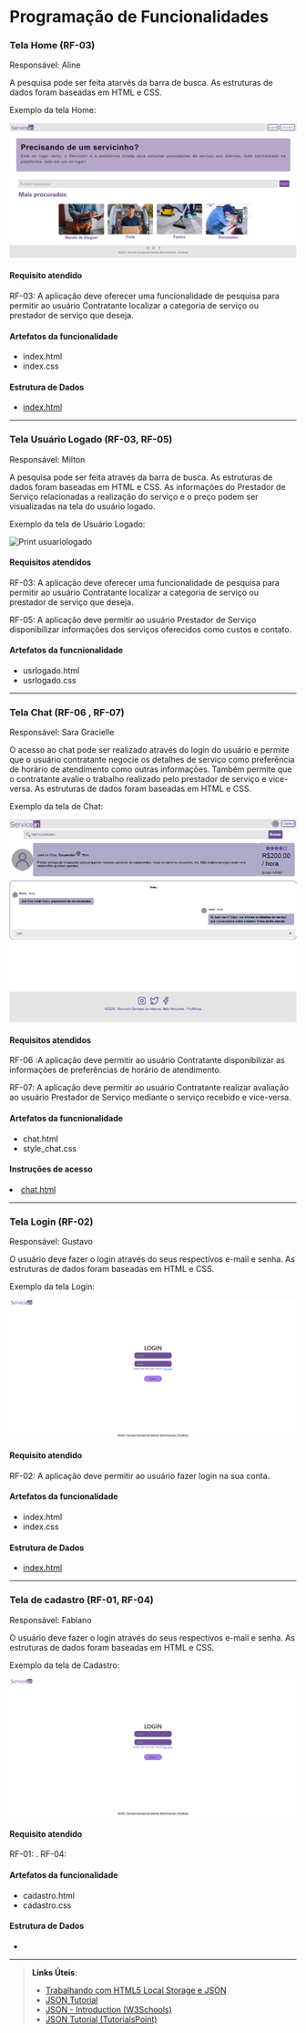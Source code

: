 # Programação de Funcionalidades

### Tela Home (RF-03)

Responsável: Aline

A pesquisa pode ser feita atarvés da barra de busca. As estruturas de dados foram baseadas em HTML e CSS. 

Exemplo da tela Home:

![Print homepage](https://github.com/ICEI-PUC-Minas-PMV-ADS/pmv-ads-2024-1-e1-proj-web-t09-pmv-ads-2024-1-e1-projservicein/blob/1ae4994af33fbaa8440925334326aaa16ded5d71/documentos/img/Homepage.png)

#### Requisito atendido

RF-03: A aplicação deve oferecer uma funcionalidade de pesquisa para permitir ao usuário Contratante localizar a categoria de serviço ou prestador de serviço que deseja.

#### Artefatos da funcionalidade
<ul>
<li>index.html
<li>index.css
</ul>

#### Estrutura de Dados

<ul>
<li><a href="https://raw.githack.com/ICEI-PUC-Minas-PMV-ADS/pmv-ads-2024-1-e1-proj-web-t09-pmv-ads-2024-1-e1-projservicein/main/codigo-fonte/homePage/index.html">index.html</a></li>
</ul>
<hr>

### Tela Usuário Logado (RF-03, RF-05)

Responsável: Milton

A pesquisa pode ser feita através da barra de busca. As estruturas de dados foram baseadas em HTML e CSS.
As informações do Prestador de Serviço relacionadas a realização do serviço e o preço podem ser visualizadas na tela do usuário logado.

Exemplo da tela de Usuário Logado:

![Print usuariologado](https://github.com/ICEI-PUC-Minas-PMV-ADS/pmv-ads-2024-1-e1-proj-web-t09-pmv-ads-2024-1-e1-projservicein/blob/main/documentos/img/Tela_usu%C3%A1rio_logado.png)

#### Requisitos atendidos

RF-03: A aplicação deve oferecer uma funcionalidade de pesquisa para permitir ao usuário Contratante localizar a categoria de serviço ou prestador de serviço que deseja.

RF-05: A aplicação deve permitir ao usuário Prestador de Serviço disponibilizar informações dos serviços oferecidos como custos e contato.

#### Artefatos da funcnionalidade
<ul>
  <li>usrlogado.html</li>
  <li>usrlogado.css</li>
</ul>
<hr>

### Tela Chat (RF-06 , RF-07)

Responsável: Sara Gracielle

O acesso ao chat pode ser realizado através do login do usuário e permite que o usuário contratante negocie os detalhes de serviço como preferência de horário de atendimento como outras informações. Também permite que o contratante avalie o trabalho realizado pelo prestador de serviço e vice-versa. As estruturas de dados foram baseadas em HTML e CSS.

Exemplo da tela de Chat:

![Print usuariologado](https://github.com/ICEI-PUC-Minas-PMV-ADS/pmv-ads-2024-1-e1-proj-web-t09-pmv-ads-2024-1-e1-projservicein/blob/main/documentos/img/chatPage_vizualizacao.jpg)

#### Requisitos atendidos

RF-06 :A aplicação deve permitir ao usuário Contratante disponibilizar as informações de preferências de horário de atendimento.

RF-07: A aplicação deve permitir ao usuário Contratante realizar avaliação ao usuário Prestador de Serviço mediante o serviço recebido e vice-versa.

#### Artefatos da funcnionalidade
<ul>
  <li>chat.html</li>
  <li>style_chat.css</li>
</ul>

#### Instruções de acesso

<li><a href="https://github.com/ICEI-PUC-Minas-PMV-ADS/pmv-ads-2024-1-e1-proj-web-t09-pmv-ads-2024-1-e1-projservicein/blob/main/codigo-fonte/chatPage/chat.html">chat.html</a></li>

<hr>

### Tela Login (RF-02)

Responsável: Gustavo

O usuário deve fazer o login através do seus respectivos e-mail e senha. As estruturas de dados foram baseadas em HTML e CSS. 

Exemplo da tela Login:

![Print homepage](https://github.com/ICEI-PUC-Minas-PMV-ADS/pmv-ads-2024-1-e1-proj-web-t09-pmv-ads-2024-1-e1-projservicein/blob/main/documentos/img/login.png)

#### Requisito atendido

RF-02: A aplicação deve permitir ao usuário fazer login na sua conta.

#### Artefatos da funcionalidade
<ul>
<li>index.html
<li>index.css
</ul>

#### Estrutura de Dados

<ul>
<li><a href="https://github.com/ICEI-PUC-Minas-PMV-ADS/pmv-ads-2024-1-e1-proj-web-t09-pmv-ads-2024-1-e1-projservicein/blob/main/codigo-fonte/Projeto/index.html">index.html</a></li>
</ul>
<hr>

### Tela de cadastro (RF-01, RF-04)

Responsável: Fabiano

O usuário deve fazer o login através do seus respectivos e-mail e senha. As estruturas de dados foram baseadas em HTML e CSS. 

Exemplo da tela de Cadastro:

![Print tela de cadastro](https://github.com/ICEI-PUC-Minas-PMV-ADS/pmv-ads-2024-1-e1-proj-web-t09-pmv-ads-2024-1-e1-projservicein/blob/main/documentos/img/login.png)

#### Requisito atendido

RF-01: .
RF-04:

#### Artefatos da funcionalidade
<ul>
<li>cadastro.html
<li>cadastro.css
</ul>

#### Estrutura de Dados

<ul>
<li><a https://github.com/ICEI-PUC-Minas-PMV-ADS/pmv-ads-2024-1-e1-proj-web-t09-pmv-ads-2024-1-e1-projservicein/blob/main/codigo-fonte/cadastro.HTML/a></li>
</ul>
<hr>


> **Links Úteis**:
> - [Trabalhando com HTML5 Local Storage e JSON](https://www.devmedia.com.br/trabalhando-com-html5-local-storage-e-json/29045)
> - [JSON Tutorial](https://www.w3resource.com/JSON)
> - [JSON - Introduction (W3Schools)](https://www.w3schools.com/js/js_json_intro.asp)
> - [JSON Tutorial (TutorialsPoint)](https://www.tutorialspoint.com/json/index.htm)

